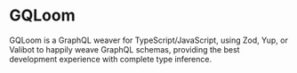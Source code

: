 # GQLoom

GQLoom is a GraphQL weaver for TypeScript/JavaScript, using Zod, Yup, or Valibot to happily weave GraphQL schemas, providing the best development experience with complete type inference.
